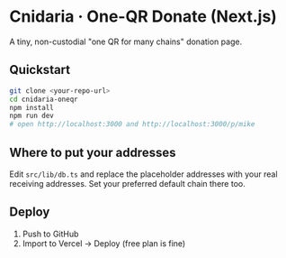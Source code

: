 # Cnidaria · One-QR Donate (Next.js)

A tiny, non-custodial "one QR for many chains" donation page.

## Quickstart

```bash
git clone <your-repo-url>
cd cnidaria-oneqr
npm install
npm run dev
# open http://localhost:3000 and http://localhost:3000/p/mike
```

## Where to put your addresses

Edit `src/lib/db.ts` and replace the placeholder addresses with your real receiving addresses.
Set your preferred default chain there too.

## Deploy

1) Push to GitHub
2) Import to Vercel → Deploy (free plan is fine)